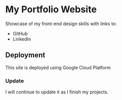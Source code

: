 # My Portfolio Website
Showcase of my front-end design skills with links to:
* GitHub
* LinkedIn

## Deployment
This site is deployed using Google Cloud Platform

### Update
I will continue to update it as I finish my projects.
